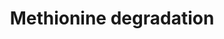 ---
annotations:
- id: PW:0001302
  parent: regulatory pathway
  type: Pathway Ontology
  value: methionine degradation pathway
authors:
- J.Heckman
- MaintBot
- Egonw
- Ddigles
- DeSl
- AlexanderPico
- Eweitz
description: ''
last-edited: 2021-05-20
organisms:
- Saccharomyces cerevisiae
redirect_from:
- /index.php/Pathway:WP46
- /instance/WP46
- /instance/WP46_r117317
revision: r117317
schema-jsonld:
- '@context': https://schema.org/
  '@id': https://wikipathways.github.io/pathways/WP46.html
  '@type': Dataset
  creator:
    '@type': Organization
    name: WikiPathways
  description: ''
  keywords:
  - ADP
  - ATP
  - CYS4
  - Coenzyme A
  - D-methylmalonyl-CoA
  - L-cysteine
  - L-methionine
  - L-methylmalonyl-CoA
  - L-serine
  - NADH
  - SAH1
  - SAM1
  - SAM2
  - adenosine
  - cystathionine
  - homocysteine
  - homoserine
  - phosphate
  - propionyl-CoA
  - pyrophosphate
  - succinyl-CoA
  license: CC0
  name: Methionine degradation
seo: CreativeWork
title: Methionine degradation
wpid: WP46
---